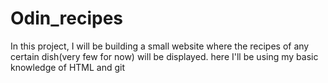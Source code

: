 # Odin_recipes
In this project, I will be building a small website where the recipes of any certain dish(very few for now) will be displayed.
here I'll be using my basic knowledge of HTML and git